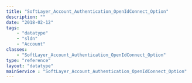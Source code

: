 ```yaml
---
title: "SoftLayer_Account_Authentication_OpenIdConnect_Option"
description: ""
date: "2018-02-12"
tags:
    - "datatype"
    - "sldn"
    - "Account"
classes:
    - "SoftLayer_Account_Authentication_OpenIdConnect_Option"
type: "reference"
layout: "datatype"
mainService : "SoftLayer_Account_Authentication_OpenIdConnect_Option"
---
```

